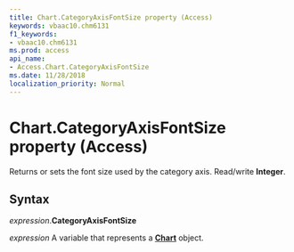 ```yaml
---
title: Chart.CategoryAxisFontSize property (Access)
keywords: vbaac10.chm6131
f1_keywords:
- vbaac10.chm6131
ms.prod: access
api_name:
- Access.Chart.CategoryAxisFontSize
ms.date: 11/28/2018
localization_priority: Normal
---
```



# Chart.CategoryAxisFontSize property (Access)

Returns or sets the font size used by the category axis. Read/write **Integer**.

## Syntax

_expression_.**CategoryAxisFontSize**

_expression_ A variable that represents a **[Chart](Access.Chart.md)** object.

